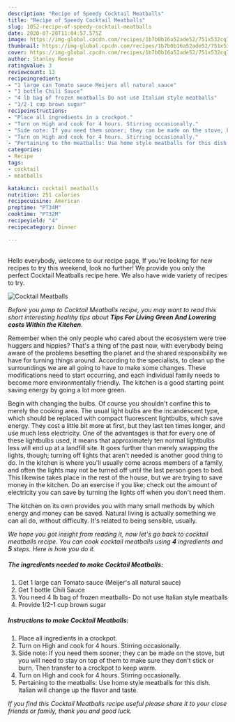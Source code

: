 ```yaml
---
description: "Recipe of Speedy Cocktail Meatballs"
title: "Recipe of Speedy Cocktail Meatballs"
slug: 1052-recipe-of-speedy-cocktail-meatballs
date: 2020-07-20T11:04:57.575Z
image: https://img-global.cpcdn.com/recipes/1b7b0b16a52ade52/751x532cq70/cocktail-meatballs-recipe-main-photo.jpg
thumbnail: https://img-global.cpcdn.com/recipes/1b7b0b16a52ade52/751x532cq70/cocktail-meatballs-recipe-main-photo.jpg
cover: https://img-global.cpcdn.com/recipes/1b7b0b16a52ade52/751x532cq70/cocktail-meatballs-recipe-main-photo.jpg
author: Stanley Reese
ratingvalue: 3
reviewcount: 13
recipeingredient:
- "1 large can Tomato sauce Meijers all natural sauce"
- "1 bottle Chili Sauce"
- "4 lb bag of frozen meatballs Do not use Italian style meatballs"
- "1/2-1 cup brown sugar"
recipeinstructions:
- "Place all ingredients in a crockpot."
- "Turn on High and cook for 4 hours. Stirring occasionally."
- "Side note: If you need them sooner; they can be made on the stove, but you will need to stay on top of them to make sure they don&#39;t stick or burn. Then transfer to a crockpot to keep warm."
- "Turn on High and cook for 4 hours. Stirring occasionally."
- "Pertaining to the meatballs: Use home style meatballs for this dish. Italian will change up the flavor and taste."
categories:
- Recipe
tags:
- cocktail
- meatballs

katakunci: cocktail meatballs 
nutrition: 251 calories
recipecuisine: American
preptime: "PT34M"
cooktime: "PT32M"
recipeyield: "4"
recipecategory: Dinner

---
```

<br>
Hello everybody, welcome to our recipe page, If you're looking for new recipes to try this weekend, look no further! We provide you only the perfect Cocktail Meatballs recipe here. We also have wide variety of recipes to try.
<br>


![Cocktail Meatballs](https://img-global.cpcdn.com/recipes/1b7b0b16a52ade52/751x532cq70/cocktail-meatballs-recipe-main-photo.jpg)

<i>Before you jump to Cocktail Meatballs recipe, you may want to read this short interesting healthy tips about 
<strong>Tips For Living Green And Lowering costs Within the Kitchen</strong>.</i>
</br>

Remember when the only people who cared about the ecosystem were tree huggers and hippies? That's a thing of the past now, with everybody being aware of the problems besetting the planet and the shared responsibility we have for turning things around. According to the specialists, to clean up the surroundings we are all going to have to make some changes. These modifications need to start occurring, and each individual family needs to become more environmentally friendly. The kitchen is a good starting point saving energy by going a lot more green.

Begin with changing the bulbs. Of course you shouldn't confine this to merely the cooking area. The usual light bulbs are the incandescent type, which should be replaced with compact fluorescent lightbulbs, which save energy. They cost a little bit more at first, but they last ten times longer, and use much less electricity. One of the advantages is that for every one of these lightbulbs used, it means that approximately ten normal lightbulbs less will end up at a landfill site. It goes further than merely swapping the lights, though; turning off lights that aren't needed is another good thing to do. In the kitchen is where you'll usually come across members of a family, and often the lights may not be turned off until the last person goes to bed. This likewise takes place in the rest of the house, but we are trying to save money in the kitchen. Do an exercise if you like; check out the amount of electricity you can save by turning the lights off when you don't need them.

The kitchen on its own provides you with many small methods by which energy and money can be saved. Natural living is actually something we can all do, without difficulty. It's related to being sensible, usually.


<i>We hope you got insight from reading it, now let's go back to cocktail meatballs recipe. You can cook cocktail meatballs using <strong>4</strong> ingredients and <strong>5</strong> steps. Here is how you do it.
</i>

##### The ingredients needed to make Cocktail Meatballs:

1. Get 1 large can Tomato sauce (Meijer&#39;s all natural sauce)
1. Get 1 bottle Chili Sauce
1. You need 4 lb bag of frozen meatballs- Do not use Italian style meatballs
1. Provide 1/2-1 cup brown sugar


##### Instructions to make Cocktail Meatballs:

1. Place all ingredients in a crockpot.
1. Turn on High and cook for 4 hours. Stirring occasionally.
1. Side note: If you need them sooner; they can be made on the stove, but you will need to stay on top of them to make sure they don&#39;t stick or burn. Then transfer to a crockpot to keep warm.
1. Turn on High and cook for 4 hours. Stirring occasionally.
1. Pertaining to the meatballs: Use home style meatballs for this dish. Italian will change up the flavor and taste.


<i>If you find this Cocktail Meatballs recipe useful please share it to your close friends or family, thank you and good luck.</i>

